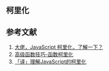 
## 柯里化

## 参考文献

1. [大佬，JavaScript 柯里化，了解一下？](https://juejin.cn/post/6844903603266650125)
2. [高级函数技巧-函数柯里化](https://segmentfault.com/a/1190000018265172)
3. [「译」理解JavaScript的柯里化](https://zhuanlan.zhihu.com/p/50247174)